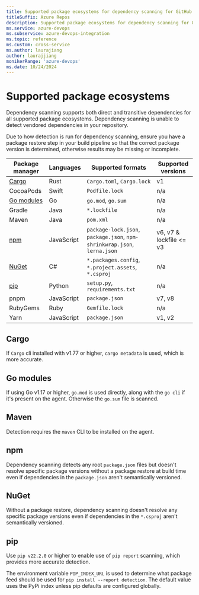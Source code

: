 ```yaml
---
title: Supported package ecosystems for dependency scanning for GitHub Advanced Security for Azure DevOps 
titleSuffix: Azure Repos
description: Supported package ecosystems for dependency scanning for GitHub Advanced Security for Azure DevOps.
ms.service: azure-devops
ms.subservice: azure-devops-integration
ms.topic: reference 
ms.custom: cross-service
ms.author: laurajiang
author: laurajjiang
monikerRange: 'azure-devops'
ms.date: 10/24/2024
---
```


# Supported package ecosystems 

Dependency scanning supports both direct and transitive dependencies for all supported package ecosystems. Dependency scanning is unable to detect vendored dependencies in your repository. 

Due to how detection is run for dependency scanning, ensure you have a package restore step in your build pipeline so that the correct package version is determined, otherwise results may be missing or incomplete. 

| Package manager  | Languages  | Supported formats | Supported versions |
|---|---|---|---|
|  [Cargo](./#cargo) | Rust  | `Cargo.toml`, `Cargo.lock`  | v1 |
|  CocoaPods | Swift  | `Podfile.lock`  | n/a |
|  [Go modules](#go-modules) | Go  | `go.mod`, `go.sum`  | n/a |
|  Gradle | Java  | `*.lockfile`  | n/a |
|  Maven | Java  | `pom.xml`  | n/a |
|  [npm](./#npm) | JavaScript  | `package-lock.json`, `package.json`, `npm-shrinkwrap.json`, `lerna.json` | v6, v7 & lockfile <= v3 |
|  [NuGet](./#nuget) | C# | `*.packages.config`,  `*.project.assets`, `*.csproj` | n/a |
|  [pip](./#pip) | Python  | `setup.py`, `requirements.txt`  | n/a |
|  pnpm | JavaScript  | `package.json` | v7, v8 |
|  RubyGems | Ruby  |  `Gemfile.lock` | n/a |
|  Yarn | JavaScript  | `package.json`  | v1, v2 |

## Cargo 

If `Cargo` cli installed with v1.77 or higher, `cargo metadata` is used, which is more accurate.

## Go modules

If using Go v1.17 or higher, `go.mod` is used directly, along with the `go cli` if it's present on the agent. Otherwise the `go.sum` file is scanned.

## Maven

Detection requires the `maven` CLI to be installed on the agent. 

## npm

Dependency scanning detects any root `package.json` files but doesn't resolve specific package versions without a package restore at build time even if dependencies in the `package.json` aren't semantically versioned. 

## NuGet 

Without a package restore, dependency scanning doesn't resolve any specific package versions even if dependencies in the `*.csproj` aren't semantically versioned. 

## pip 

Use `pip v22.2.0` or higher to enable use of `pip report` scanning, which provides more accurate detection.

The environment variable `PIP_INDEX_URL` is used to determine what package feed should be used for `pip install --report detection`. The default value uses the PyPi index unless pip defaults are configured globally.
